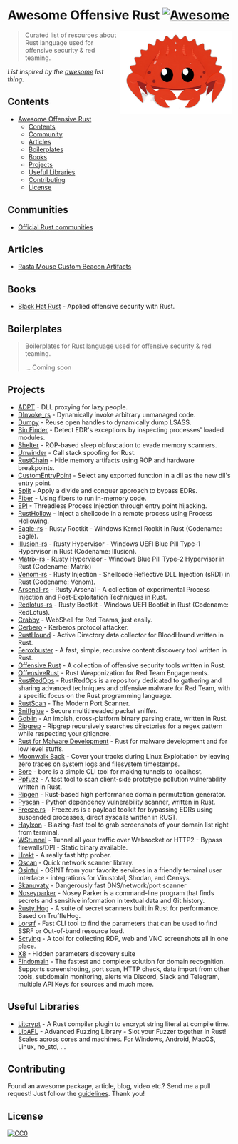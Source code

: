 # Awesome Offensive Rust [![Awesome](https://cdn.rawgit.com/sindresorhus/awesome/d7305f38d29fed78fa85652e3a63e154dd8e8829/media/badge.svg)](https://github.com/sindresorhus/awesome)

<img src="https://github.com/ebalo55/crabby/raw/main/.assets/crab.png" align="right" width="250">

> Curated list of resources about Rust language used for offensive security & red teaming.

_List inspired by the [awesome](https://github.com/sindresorhus/awesome) list thing._

## Contents

- [Awesome Offensive Rust](#awesome-offensive-rust-)
    - [Contents](#contents)
    - [Community](#communities)
    - [Articles](#articles)
    - [Boilerplates](#boilerplates)
    - [Books](#books)
    - [Projects](#projects)
    - [Useful Libraries](#useful-libraries)
    - [Contributing](#contributing)
    - [License](#license)

## Communities

- [Official Rust communities](https://www.rust-lang.org/community)

## Articles

- [Rasta Mouse Custom Beacon Artifacts](https://rastamouse.me/custom-beacon-artifacts/)

## Books

- [Black Hat Rust](https://github.com/skerkour/black-hat-rust) - Applied offensive security with Rust.

## Boilerplates

> Boilerplates for Rust language used for offensive security & red teaming.
> 
> ... Coming soon

## Projects

- [ADPT](https://github.com/Kudaes/ADPT) - DLL proxying for lazy people.
- [DInvoke_rs](https://github.com/Kudaes/DInvoke_rs) - Dynamically invoke arbitrary unmanaged code.
- [Dumpy](https://github.com/Kudaes/Dumpy) - Reuse open handles to dynamically dump LSASS.
- [Bin Finder](https://github.com/Kudaes/Bin-Finder) - Detect EDR's exceptions by inspecting processes' loaded modules.
- [Shelter](https://github.com/Kudaes/Shelter) - ROP-based sleep obfuscation to evade memory scanners.
- [Unwinder](https://github.com/Kudaes/Unwinder) - Call stack spoofing for Rust.
- [RustChain](https://github.com/Kudaes/RustChain) - Hide memory artifacts using ROP and hardware breakpoints.
- [CustomEntryPoint](https://github.com/Kudaes/CustomEntryPoint) - Select any exported function in a dll as the new dll's entry point.
- [Split](https://github.com/Kudaes/Split) - Apply a divide and conquer approach to bypass EDRs.
- [Fiber](https://github.com/Kudaes/Fiber) - Using fibers to run in-memory code.
- [EPI](https://github.com/Kudaes/EPI) - Threadless Process Injection through entry point hijacking.
- [RustHollow](https://github.com/Kudaes/RustHollow) - Inject a shellcode in a remote process using Process Hollowing.
- [Eagle-rs](https://github.com/memN0ps/eagle-rs) - Rusty Rootkit - Windows Kernel Rookit in Rust (Codename: Eagle).
- [Illusion-rs](https://github.com/memN0ps/illusion-rs) - Rusty Hypervisor - Windows UEFI Blue Pill Type-1 Hypervisor in Rust (Codename: Illusion).
- [Matrix-rs](https://github.com/memN0ps/matrix-rs) - Rusty Hypervisor - Windows Blue Pill Type-2 Hypervisor in Rust (Codename: Matrix)
- [Venom-rs](https://github.com/memN0ps/venom-rs) - Rusty Injection - Shellcode Reflective DLL Injection (sRDI) in Rust (Codename: Venom).
- [Arsenal-rs](https://github.com/memN0ps/arsenal-rs) - Rusty Arsenal - A collection of experimental Process Injection and Post-Exploitation Techniques in Rust.
- [Redlotus-rs](https://github.com/memN0ps/redlotus-rs) - Rusty Bootkit - Windows UEFI Bootkit in Rust (Codename: RedLotus).
- [Crabby](https://github.com/ebalo55/crabby) - WebShell for Red Teams, just easily.
- [Cerbero](https://github.com/zer1t0/cerbero) - Kerberos protocol attacker.
- [RustHound](https://github.com/NH-RED-TEAM/RustHound) - Active Directory data collector for BloodHound written in Rust.
- [Feroxbuster](https://github.com/epi052/feroxbuster) - A fast, simple, recursive content discovery tool written in Rust.
- [Offensive Rust](https://github.com/winsecurity/Offensive-Rust) - A collection of offensive security tools written in Rust.
- [OffensiveRust](https://github.com/trickster0/OffensiveRust) - Rust Weaponization for Red Team Engagements.
- [RustRedOps](https://github.com/joaoviictorti/RustRedOps) - RustRedOps is a repository dedicated to gathering and sharing advanced techniques and offensive malware for Red Team, with a specific focus on the Rust programming language.
- [RustScan](https://github.com/RustScan/RustScan) - The Modern Port Scanner.
- [Sniffglue](https://github.com/kpcyrd/sniffglue) - Secure multithreaded packet sniffer.
- [Goblin](https://github.com/m4b/goblin) - An impish, cross-platform binary parsing crate, written in Rust.
- [Ripgrep](https://github.com/BurntSushi/ripgrep) - Ripgrep recursively searches directories for a regex pattern while respecting your gitignore.
- [Rust for Malware Development](https://github.com/Whitecat18/Rust-for-Malware-Development) - Rust for malware development and for low level stuffs.
- [Moonwalk Back](https://github.com/Aditya-dom/moonwalk-back) - Cover your tracks during Linux Exploitation by leaving zero traces on system logs and filesystem timestamps.
- [Bore](https://github.com/ekzhang/bore) - bore is a simple CLI tool for making tunnels to localhost.
- [Ppfuzz](https://github.com/dwisiswant0/ppfuzz) - A fast tool to scan client-side prototype pollution vulnerability written in Rust.
- [Ripgen](https://github.com/resyncgg/ripgen) - Rust-based high performance domain permutation generator.
- [Pyscan](https://github.com/aswinnnn/pyscan) - Python dependency vulnerability scanner, written in Rust.
- [Freeze.rs](https://github.com/optiv/Freeze.rs) - Freeze.rs is a payload toolkit for bypassing EDRs using suspended processes, direct syscalls written in RUST.
- [Haylxon](https://github.com/pwnwriter/haylxon) - Blazing-fast tool to grab screenshots of your domain list right from terminal.
- [WStunnel](https://github.com/erebe/wstunnel) - Tunnel all your traffic over Websocket or HTTP2 - Bypass firewalls/DPI - Static binary available.
- [Hrekt](https://github.com/ethicalhackingplayground/hrekt) - A really fast http prober.
- [Qscan](https://github.com/0xor0ne/qscan) - Quick network scanner library.
- [Osintui](https://github.com/wssheldon/osintui) - OSINT from your favorite services in a friendly terminal user interface - integrations for Virustotal, Shodan, and Censys.
- [Skanuvaty](https://github.com/Esc4iCEscEsc/skanuvaty) - Dangerously fast DNS/network/port scanner
- [Noseyparker](https://github.com/praetorian-inc/noseyparker) - Nosey Parker is a command-line program that finds secrets and sensitive information in textual data and Git history.
- [Rusty Hog](https://github.com/newrelic/rusty-hog) - A suite of secret scanners built in Rust for performance. Based on TruffleHog.
- [Lorsrf](https://github.com/knassar702/lorsrf) - Fast CLI tool to find the parameters that can be used to find SSRF or Out-of-band resource load.
- [Scrying](https://github.com/nccgroup/scrying) - A tool for collecting RDP, web and VNC screenshots all in one place.
- [X8](https://github.com/Sh1Yo/x8) - Hidden parameters discovery suite
- [Findomain](https://github.com/Findomain/Findomain) - The fastest and complete solution for domain recognition. Supports screenshoting, port scan, HTTP check, data import from other tools, subdomain monitoring, alerts via Discord, Slack and Telegram, multiple API Keys for sources and much more.


## Useful Libraries

- [Litcrypt](https://github.com/anvie/litcrypt.rs) - A Rust compiler plugin to encrypt string literal at compile time.
- [LibAFL](https://github.com/AFLplusplus/LibAFL) - Advanced Fuzzing Library - Slot your Fuzzer together in Rust! Scales across cores and machines. For Windows, Android, MacOS, Linux, no_std, ...

## Contributing

Found an awesome package, article, blog, video etc.? Send me a pull request! Just follow the [guidelines](/CONTRIBUTING.md). Thank you!

## License

[![CC0](http://mirrors.creativecommons.org/presskit/buttons/88x31/svg/cc-zero.svg)](http://creativecommons.org/publicdomain/zero/1.0/)
